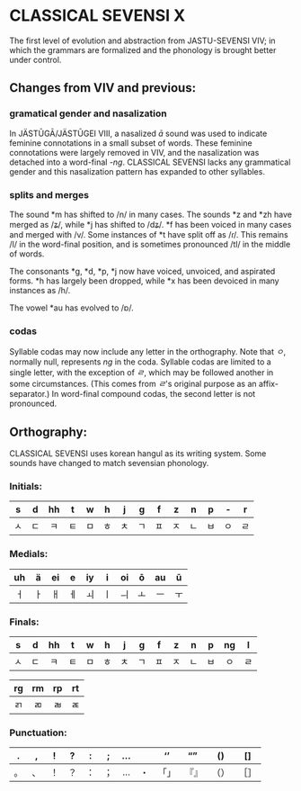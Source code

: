 #  CLASSICAL SEVENSI X  #

The first level of evolution and abstraction from JASTU-SEVENSI VIV; in which the grammars are formalized and the phonology is brought better under control.

##  Changes from VIV and previous:  ##

###  gramatical gender and nasalization  ###

In JÄSTŪGĀ/JÄSTŪGEI VIII, a nasalized *ā* sound was used to indicate feminine connotations in a small subset of words.
These feminine connotations were largely removed in VIV, and the nasalization was detached into a word-final *-ng*.
CLASSICAL SEVENSI lacks any grammatical gender and this nasalization pattern has expanded to other syllables.

###  splits and merges  ###

The sound \*m has shifted to /n/ in many cases.
The sounds \*z and \*zh have merged as /ʑ/, while \*j has shifted to /dʑ/.
\*f has been voiced in many cases and merged with /v/.
Some instances of \*t have split off as /ɾ/.
This remains /l/ in the word-final position, and is sometimes pronounced /tl/ in the middle of words.

The consonants \*g, \*d, \*p, \*j now have voiced, unvoiced, and aspirated forms.
\*h has largely been dropped, while \*x has been devoiced in many instances as /h/.

The vowel \*au has evolved to /ɒ/.

###  codas  ###

Syllable codas may now include any letter in the orthography.
Note that *ㅇ*, normally null, represents *ng* in the coda.
Syllable codas are limited to a single letter, with the exception of *ㄹ*, which may be followed another in some circumstances.
(This comes from *ㄹ*'s original purpose as an affix-separator.)
In word-final compound codas, the second letter is not pronounced.

## Orthography: ##

CLASSICAL SEVENSI uses korean hangul as its writing system. Some sounds have changed to match sevensian phonology.

### Initials: ###

| s  | d  | hh | t  | w  | h  | j  | g  | f  | z  | n  | p  | -  | r  |
|:--:|:--:|:--:|:--:|:--:|:--:|:--:|:--:|:--:|:--:|:--:|:--:|:--:|:--:|
| ㅅ | ㄷ | ㅋ | ㅌ | ㅁ | ㅎ | ㅊ | ㄱ | ㅍ | ㅈ | ㄴ | ㅂ | ㅇ | ㄹ |

### Medials: ###

| uh | ä  | ei | e  | iy | i  | oi | ō  | au | ū  |
|:--:|:--:|:--:|:--:|:--:|:--:|:--:|:--:|:--:|:--:|
| ㅓ | ㅏ | ㅐ | ㅔ | ㅚ | ㅣ | ㅢ | ㅗ | ㅡ | ㅜ |

### Finals: ###

| s  | d  | hh | t  | w  | h  | j  | g  | f  | z  | n  | p  | ng | l  |
|:--:|:--:|:--:|:--:|:--:|:--:|:--:|:--:|:--:|:--:|:--:|:--:|:--:|:--:|
| ㅅ | ㄷ | ㅋ | ㅌ | ㅁ | ㅎ | ㅊ | ㄱ | ㅍ | ㅈ | ㄴ | ㅂ | ㅇ | ㄹ |

| rg | rm | rp | rt  |
|:--:|:--:|:--:|:--:|
| ㄺ | ㄻ | ㄼ | ㄾ |


### Punctuation: ###

| .  | ,  | !  | ?  | :  | ;  | … |    | ‘’ | “” | () | [] |
|:--:|:--:|:--:|:--:|:--:|:--:|:--:|:--:|:--:|:--:|:--:|:--:|
| 。 | 、 | ！ | ？ | ： | ； | … | ・ |「」|『』|（）|［］|
